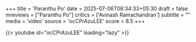 +++
title = 'Paranthu Po'
date = 2025-07-06T08:34:33+05:30
draft = false
mreviews = ["Paranthu Po"]
critics = ['Avinash Ramachandran']
subtitle = ""
media = 'video'
source = 'ocCPrAzuLEE'
score = 8.5
+++

{{< youtube id="ocCPrAzuLEE" loading="lazy" >}}
